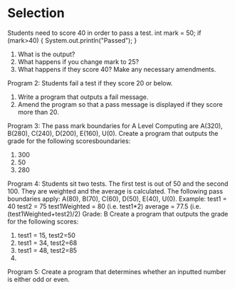 # Selection

 Students need to score 40 in order to pass a test.
        int mark = 50;
        if (mark>40) {
            System.out.println("Passed");
        }
1) What is the output?
2) What happens if you change mark to 25?
3) What happens if they score 40? Make any necessary amendments.

Program 2: Students fail a test if they score 20 or below. 
1) Write a program that outputs a fail message.
2) Amend the program so that a pass message is displayed if they score more than 20.
 
Program 3: The pass mark boundaries for A Level Computing are A(320), B(280), C(240), D(200), E(160), U(0). 
Create a program that outputs the grade for the following scoresboundaries: 
1) 300
2) 50
3) 280

Program 4: Students sit two tests. The first test is out of 50 and the second 100. They are weighted and the average is calculated. The following pass boundaries apply: A(80), B(70), C(60), D(50), E(40), U(0).
Example:
test1 = 40
test2 = 75
test1Weighted = 80			 (i.e. test1*2)
average = 77.5				(i.e. (test1Weighted+test2)/2)
Grade: B
Create a program that outputs the grade for the following scores:
1) test1 = 15, test2=50
2) test1 = 34, test2=68
3) test1 = 48, test2=85
4) 
Program 5: Create a program that determines whether an inputted number is either odd or even.
